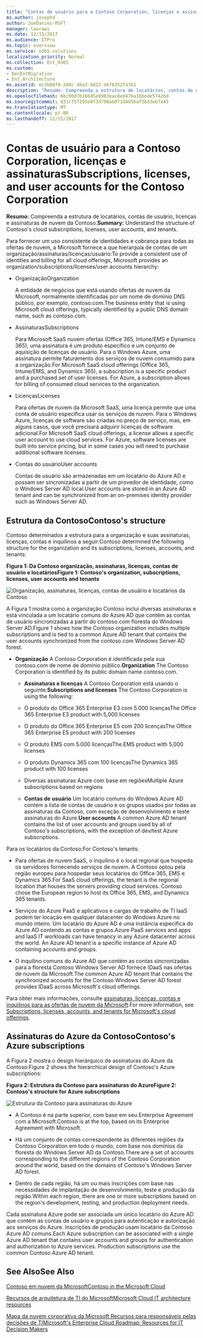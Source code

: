 ```yaml
---
title: "Contas de usuário para a Contoso Corporation, licenças e assinaturas"
ms.author: josephd
author: JoeDavies-MSFT
manager: laurawi
ms.date: 12/15/2017
ms.audience: ITPro
ms.topic: overview
ms.service: o365-solutions
localization_priority: Normal
ms.collection: Ent_O365
ms.custom:
- DecEntMigration
- Ent_Architecture
ms.assetid: ec3b08f0-288c-4ba3-b822-dbf6352fa761
description: "Resumo: Compreenda a estrutura de locatários, contas de usuário, licenças e assinaturas de nuvem da Contoso."
ms.openlocfilehash: 6bc90d7b166d5e0983eac8ed47ba16bede57426d
ms.sourcegitcommit: d31cf57295e8f3d798ab971d405baf3bd3eb7a45
ms.translationtype: MT
ms.contentlocale: pt-BR
ms.lasthandoff: 12/15/2017
---
```

# <a name="subscriptions-licenses-and-user-accounts-for-the-contoso-corporation"></a><span data-ttu-id="902b5-103">Contas de usuário para a Contoso Corporation, licenças e assinaturas</span><span class="sxs-lookup"><span data-stu-id="902b5-103">Subscriptions, licenses, and user accounts for the Contoso Corporation</span></span>

 <span data-ttu-id="902b5-104">**Resumo:** Compreenda a estrutura de locatários, contas de usuário, licenças e assinaturas de nuvem da Contoso.</span><span class="sxs-lookup"><span data-stu-id="902b5-104">**Summary:** Understand the structure of Contoso's cloud subscriptions, licenses, user accounts, and tenants.</span></span>
  
<span data-ttu-id="902b5-105">Para fornecer um uso consistente de identidades e cobrança para todas as ofertas de nuvem, a Microsoft fornece a que hierarquia de contas de um organização/assinaturas/licenças/usuário:</span><span class="sxs-lookup"><span data-stu-id="902b5-105">To provide a consistent use of identities and billing for all cloud offerings, Microsoft provides an organization/subscriptions/licenses/user accounts hierarchy:</span></span>
  
- <span data-ttu-id="902b5-106">Organização</span><span class="sxs-lookup"><span data-stu-id="902b5-106">Organization</span></span>
    
    <span data-ttu-id="902b5-107">A entidade de negócios que está usando ofertas de nuvem da Microsoft, normalmente identificadas por um nome de domínio DNS público, por exemplo, contoso.com.</span><span class="sxs-lookup"><span data-stu-id="902b5-107">The business entity that is using Microsoft cloud offerings, typically identified by a public DNS domain name, such as contoso.com.</span></span>
    
- <span data-ttu-id="902b5-108">Assinaturas</span><span class="sxs-lookup"><span data-stu-id="902b5-108">Subscriptions</span></span>
    
    <span data-ttu-id="902b5-p101">Para Microsoft SaaS nuvem ofertas (Office 365, Intune/EMS e Dynamics 365), uma assinatura é um produto específico e um conjunto de aquisição de licenças de usuário. Para o Windows Azure, uma assinatura permite faturamento dos serviços de nuvem consumido para a organização.</span><span class="sxs-lookup"><span data-stu-id="902b5-p101">For Microsoft SaaS cloud offerings (Office 365, Intune/EMS, and Dynamics 365), a subscription is a specific product and a purchased set of user licenses. For Azure, a subscription allows for billing of consumed cloud services to the organization.</span></span>
    
- <span data-ttu-id="902b5-111">Licenças</span><span class="sxs-lookup"><span data-stu-id="902b5-111">Licenses</span></span>
    
    <span data-ttu-id="902b5-p102">Para ofertas de nuvem da Microsoft SaaS, uma licença permite que uma conta de usuário específica usar os serviços de nuvem. Para o Windows Azure, licenças de software são criadas no preço de serviço, mas, em alguns casos, que você precisará adquirir licenças de software adicional.</span><span class="sxs-lookup"><span data-stu-id="902b5-p102">For Microsoft SaaS cloud offerings, a license allows a specific user account to use cloud services. For Azure, software licenses are built into service pricing, but in some cases you will need to purchase additional software licenses.</span></span>
    
- <span data-ttu-id="902b5-114">Contas do usuário</span><span class="sxs-lookup"><span data-stu-id="902b5-114">User accounts</span></span>
    
    <span data-ttu-id="902b5-115">Contas de usuário são armazenadas em um locatário do Azure AD e possam ser sincronizadas a partir de um provedor de identidade, como o Windows Server AD local.</span><span class="sxs-lookup"><span data-stu-id="902b5-115">User accounts are stored in an Azure AD tenant and can be synchronized from an on-premises identity provider such as Windows Server AD.</span></span>
    
## <a name="contosos-structure"></a><span data-ttu-id="902b5-116">Estrutura da Contoso</span><span class="sxs-lookup"><span data-stu-id="902b5-116">Contoso's structure</span></span>

<span data-ttu-id="902b5-117">Contoso determinados a estrutura para a organização e suas assinaturas, licenças, contas e inquilinos a seguir:</span><span class="sxs-lookup"><span data-stu-id="902b5-117">Contoso determined the following structure for the organization and its subscriptions, licenses, accounts, and tenants:</span></span>
  
<span data-ttu-id="902b5-118">**Figura 1: Da Contoso organização, assinaturas, licenças, contas de usuário e locatários**</span><span class="sxs-lookup"><span data-stu-id="902b5-118">**Figure 1: Contoso's organization, subscriptions, licenses, user accounts and tenants**</span></span>

![Organização, assinaturas, licenças, contas de usuário e locatários da Contoso](images/Contoso_Poster/Subscriptions.png)
  
<span data-ttu-id="902b5-120">A Figura 1 mostra como a organização Contoso inclui diversas assinaturas e está vinculada a um locatário comuns do Azure AD que contém as contas de usuário sincronizadas a partir do contoso.com floresta do Windows Server AD.</span><span class="sxs-lookup"><span data-stu-id="902b5-120">Figure 1 shows how the Contoso organization includes multiple subscriptions and is tied to a common Azure AD tenant that contains the user accounts synchronized from the contoso.com Windows Server AD forest.</span></span>
  
- <span data-ttu-id="902b5-121">**Organização** A Contoso Corporation é identificada pela sua contoso.com de nome de domínio público.</span><span class="sxs-lookup"><span data-stu-id="902b5-121">**Organization** The Contoso Corporation is identified by its public domain name contoso.com.</span></span>
    
  - <span data-ttu-id="902b5-122">**Assinaturas e licenças** A Contoso Corporation está usando o seguinte:</span><span class="sxs-lookup"><span data-stu-id="902b5-122">**Subscriptions and licenses** The Contoso Corporation is using the following:</span></span>
    
  - <span data-ttu-id="902b5-123">O produto do Office 365 Enterprise E3 com 5.000 licenças</span><span class="sxs-lookup"><span data-stu-id="902b5-123">The Office 365 Enterprise E3 product with 5,000 licenses</span></span>
    
  - <span data-ttu-id="902b5-124">O produto do Office 365 Enterprise E5 com 200 licenças</span><span class="sxs-lookup"><span data-stu-id="902b5-124">The Office 365 Enterprise E5 product with 200 licenses</span></span>
    
  - <span data-ttu-id="902b5-125">O produto EMS com 5.000 licenças</span><span class="sxs-lookup"><span data-stu-id="902b5-125">The EMS product with 5,000 licenses</span></span>
    
  - <span data-ttu-id="902b5-126">O produto Dynamics 365 com 100 licenças</span><span class="sxs-lookup"><span data-stu-id="902b5-126">The Dynamics 365 product with 100 licenses</span></span>
    
  - <span data-ttu-id="902b5-127">Diversas assinaturas Azure com base em regiões</span><span class="sxs-lookup"><span data-stu-id="902b5-127">Multiple Azure subscriptions based on regions</span></span>
    
  - <span data-ttu-id="902b5-128">**Contas de usuário** Um locatário comuns do Windows Azure AD contém a lista de contas de usuário e os grupos usados por todas as assinaturas da Contoso, com exceção de desenvolvimento e teste assinaturas do Azure.</span><span class="sxs-lookup"><span data-stu-id="902b5-128">**User accounts** A common Azure AD tenant contains the list of user accounts and groups used by all of Contoso's subscriptions, with the exception of dev/test Azure subscriptions.</span></span>
    
<span data-ttu-id="902b5-129">Para os locatários da Contoso:</span><span class="sxs-lookup"><span data-stu-id="902b5-129">For Contoso's tenants:</span></span>
  
- <span data-ttu-id="902b5-p103">Para ofertas de nuvem SaaS, o inquilino é o local regional que hospeda os servidores fornecendo serviços de nuvem. A Contoso optou pela região europeu para hospedar seus locatários do Office 365, EMS e Dynamics 365.</span><span class="sxs-lookup"><span data-stu-id="902b5-p103">For SaaS cloud offerings, the tenant is the regional location that houses the servers providing cloud services. Contoso chose the European region to host its Office 365, EMS, and Dynamics 365 tenants.</span></span> 
    
- <span data-ttu-id="902b5-p104">Serviços do Azure PaaS e aplicativos e cargas de trabalho de TI IaaS podem ter locação em qualquer datacenter do Windows Azure no mundo inteiro. Um locatário do Azure AD é uma instância específica do Azure AD contendo as contas e grupos.</span><span class="sxs-lookup"><span data-stu-id="902b5-p104">Azure PaaS services and apps and IaaS IT workloads can have tenancy in any Azure datacenter across the world. An Azure AD tenant is a specific instance of Azure AD containing accounts and groups.</span></span>
    
- <span data-ttu-id="902b5-134">O inquilino comuns do Azure AD que contém as contas sincronizadas para a floresta Contoso Windows Server AD fornece IDaaS nas ofertas de nuvem da Microsoft.</span><span class="sxs-lookup"><span data-stu-id="902b5-134">The common Azure AD tenant that contains the synchronized accounts for the Contoso Windows Server AD forest provides IDaaS across Microsoft's cloud offerings.</span></span>
    
<span data-ttu-id="902b5-135">Para obter mais informações, consulte [assinaturas, licenças, contas e inquilinos para as ofertas de nuvem da Microsoft](subscriptions-licenses-accounts-and-tenants-for-microsoft-cloud-offerings.md).</span><span class="sxs-lookup"><span data-stu-id="902b5-135">For more information, see [Subscriptions, licenses, accounts, and tenants for Microsoft's cloud offerings](subscriptions-licenses-accounts-and-tenants-for-microsoft-cloud-offerings.md).</span></span>
  
## <a name="contosos-azure-subscriptions"></a><span data-ttu-id="902b5-136">Assinaturas do Azure da Contoso</span><span class="sxs-lookup"><span data-stu-id="902b5-136">Contoso's Azure subscriptions</span></span>

<span data-ttu-id="902b5-137">A Figura 2 mostra o design hierárquico de assinaturas do Azure da Contoso:</span><span class="sxs-lookup"><span data-stu-id="902b5-137">Figure 2 shows the hierarchical design of Contoso's Azure subscriptions:</span></span>
  
<span data-ttu-id="902b5-138">**Figura 2: Estrutura da Contoso para assinaturas do Azure**</span><span class="sxs-lookup"><span data-stu-id="902b5-138">**Figure 2: Contoso's structure for Azure subscriptions**</span></span>

![Estrutura da Contoso para assinaturas do Azure](images/Contoso_Poster/Subscriptions_Nested.png)
  
- <span data-ttu-id="902b5-140">A Contoso é na parte superior, com base em seu Enterprise Agreement com a Microsoft.</span><span class="sxs-lookup"><span data-stu-id="902b5-140">Contoso is at the top, based on its Enterprise Agreement with Microsoft.</span></span>
    
- <span data-ttu-id="902b5-141">Há um conjunto de contas correspondente às diferentes regiões da Contoso Corporation em todo o mundo, com base nos domínios da floresta do Windows Server AD da Contoso.</span><span class="sxs-lookup"><span data-stu-id="902b5-141">There are a set of accounts corresponding to the different regions of the Contoso Corporation around the world, based on the domains of Contoso's Windows Server AD forest.</span></span>
    
- <span data-ttu-id="902b5-142">Dentro de cada região, há um ou mais inscrições com base nas necessidades de implantação de desenvolvimento, teste e produção da região.</span><span class="sxs-lookup"><span data-stu-id="902b5-142">Within each region, there are one or more subscriptions based on the region's development, testing, and production deployment needs.</span></span>
    
<span data-ttu-id="902b5-p105">Cada assinatura Azure pode ser associada um único locatário do Azure AD que contém as contas de usuário e grupos para autenticação e autorização aos serviços do Azure. Inscrições de produção usam locatário da Contoso Azure AD comuns.</span><span class="sxs-lookup"><span data-stu-id="902b5-p105">Each Azure subscription can be associated with a single Azure AD tenant that contains user accounts and groups for authentication and authorization to Azure services. Production subscriptions use the common Contoso Azure AD tenant.</span></span>
  
## <a name="see-also"></a><span data-ttu-id="902b5-145">See Also</span><span class="sxs-lookup"><span data-stu-id="902b5-145">See Also</span></span>

[<span data-ttu-id="902b5-146">Contoso em nuvem da Microsoft</span><span class="sxs-lookup"><span data-stu-id="902b5-146">Contoso in the Microsoft Cloud</span></span>](contoso-in-the-microsoft-cloud.md)
  
[<span data-ttu-id="902b5-147">Recursos de arquitetura de TI do Microsoft</span><span class="sxs-lookup"><span data-stu-id="902b5-147">Microsoft Cloud IT architecture resources</span></span>](microsoft-cloud-it-architecture-resources.md)

[<span data-ttu-id="902b5-148">Mapa da nuvem corporativa da Microsoft Recursos para responsáveis pelas decisões de TI</span><span class="sxs-lookup"><span data-stu-id="902b5-148">Microsoft's Enterprise Cloud Roadmap: Resources for IT Decision Makers</span></span>](https://sway.com/FJ2xsyWtkJc2taRD)




